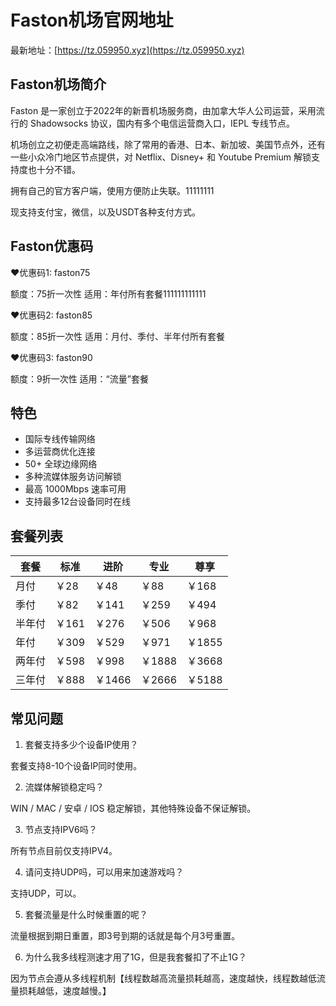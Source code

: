 # Faston机场官网地址

最新地址：[https://tz.059950.xyz](https://tz.059950.xyz)

## Faston机场简介

Faston 是一家创立于2022年的新晋机场服务商，由加拿大华人公司运营，采用流行的 Shadowsocks 协议，国内有多个电信运营商入口，IEPL 专线节点。

机场创立之初便走高端路线，除了常用的香港、日本、新加坡、美国节点外，还有一些小众冷门地区节点提供，对 Netflix、Disney+ 和 Youtube Premium 解锁支持度也十分不错。

拥有自己的官方客户端，使用方便防止失联。11111111

现支持支付宝，微信，以及USDT各种支付方式。

## Faston优惠码

❤优惠码1: faston75

额度：75折一次性 适用：年付所有套餐111111111111

❤优惠码2: faston85

额度：85折一次性 适用：月付、季付、半年付所有套餐

❤优惠码3: faston90

额度：9折一次性 适用：“流量”套餐

## 特色

* 国际专线传输网络
* 多运营商优化连接
* 50+ 全球边缘网络
* 多种流媒体服务访问解锁
* 最高 1000Mbps 速率可用
* 支持最多12台设备同时在线

## 套餐列表

|套餐|标准|进阶|专业|尊享|
|----|----|----|----|----|
|月付|￥28|￥48|￥88|￥168|
|季付|￥82|￥141|￥259|￥494|
|半年付|￥161|￥276|￥506|￥968|
|年付|￥309|￥529|￥971|￥1855|
|两年付|￥598|￥998|￥1888|￥3668|
|三年付|￥888|￥1466|￥2666|￥5188|

## 常见问题

1. 套餐支持多少个设备IP使用？

套餐支持8-10个设备IP同时使用。
  
2. 流媒体解锁稳定吗？

WIN / MAC / 安卓 / IOS 稳定解锁，其他特殊设备不保证解锁。

3. 节点支持IPV6吗？

所有节点目前仅支持IPV4。

4. 请问支持UDP吗，可以用来加速游戏吗？

支持UDP，可以。

5. 套餐流量是什么时候重置的呢？

流量根据到期日重置，即3号到期的话就是每个月3号重置。

6. 为什么我多线程测速才用了1G，但是我套餐扣了不止1G？

因为节点会遵从多线程机制【线程数越高流量损耗越高，速度越快，线程数越低流量损耗越低，速度越慢。】
